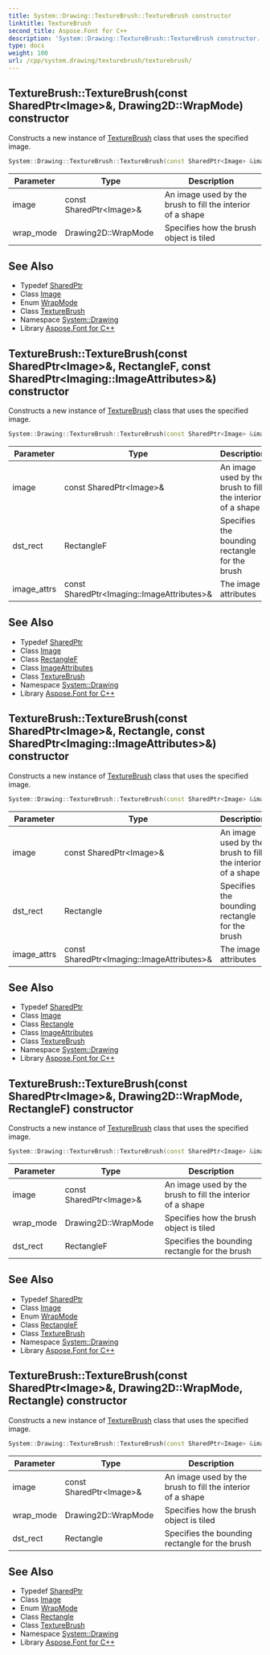 ```yaml
---
title: System::Drawing::TextureBrush::TextureBrush constructor
linktitle: TextureBrush
second_title: Aspose.Font for C++
description: 'System::Drawing::TextureBrush::TextureBrush constructor. Constructs a new instance of TextureBrush class that uses the specified image in C++.'
type: docs
weight: 100
url: /cpp/system.drawing/texturebrush/texturebrush/
---
```

## TextureBrush::TextureBrush(const SharedPtr\<Image\>\&, Drawing2D::WrapMode) constructor


Constructs a new instance of [TextureBrush](../) class that uses the specified image.

```cpp
System::Drawing::TextureBrush::TextureBrush(const SharedPtr<Image> &image, Drawing2D::WrapMode wrap_mode=Drawing2D::WrapMode::Tile)
```


| Parameter | Type | Description |
| --- | --- | --- |
| image | const SharedPtr\<Image\>\& | An image used by the brush to fill the interior of a shape |
| wrap_mode | Drawing2D::WrapMode | Specifies how the brush object is tiled |

## See Also

* Typedef [SharedPtr](../../../system/sharedptr/)
* Class [Image](../../image/)
* Enum [WrapMode](../../../system.drawing.drawing2d/wrapmode/)
* Class [TextureBrush](../)
* Namespace [System::Drawing](../../)
* Library [Aspose.Font for C++](../../../)
## TextureBrush::TextureBrush(const SharedPtr\<Image\>\&, RectangleF, const SharedPtr\<Imaging::ImageAttributes\>\&) constructor


Constructs a new instance of [TextureBrush](../) class that uses the specified image.

```cpp
System::Drawing::TextureBrush::TextureBrush(const SharedPtr<Image> &image, RectangleF dst_rect, const SharedPtr<Imaging::ImageAttributes> &image_attrs=nullptr)
```


| Parameter | Type | Description |
| --- | --- | --- |
| image | const SharedPtr\<Image\>\& | An image used by the brush to fill the interior of a shape |
| dst_rect | RectangleF | Specifies the bounding rectangle for the brush |
| image_attrs | const SharedPtr\<Imaging::ImageAttributes\>\& | The image attributes |

## See Also

* Typedef [SharedPtr](../../../system/sharedptr/)
* Class [Image](../../image/)
* Class [RectangleF](../../rectanglef/)
* Class [ImageAttributes](../../../system.drawing.imaging/imageattributes/)
* Class [TextureBrush](../)
* Namespace [System::Drawing](../../)
* Library [Aspose.Font for C++](../../../)
## TextureBrush::TextureBrush(const SharedPtr\<Image\>\&, Rectangle, const SharedPtr\<Imaging::ImageAttributes\>\&) constructor


Constructs a new instance of [TextureBrush](../) class that uses the specified image.

```cpp
System::Drawing::TextureBrush::TextureBrush(const SharedPtr<Image> &image, Rectangle dst_rect, const SharedPtr<Imaging::ImageAttributes> &image_attrs=nullptr)
```


| Parameter | Type | Description |
| --- | --- | --- |
| image | const SharedPtr\<Image\>\& | An image used by the brush to fill the interior of a shape |
| dst_rect | Rectangle | Specifies the bounding rectangle for the brush |
| image_attrs | const SharedPtr\<Imaging::ImageAttributes\>\& | The image attributes |

## See Also

* Typedef [SharedPtr](../../../system/sharedptr/)
* Class [Image](../../image/)
* Class [Rectangle](../../rectangle/)
* Class [ImageAttributes](../../../system.drawing.imaging/imageattributes/)
* Class [TextureBrush](../)
* Namespace [System::Drawing](../../)
* Library [Aspose.Font for C++](../../../)
## TextureBrush::TextureBrush(const SharedPtr\<Image\>\&, Drawing2D::WrapMode, RectangleF) constructor


Constructs a new instance of [TextureBrush](../) class that uses the specified image.

```cpp
System::Drawing::TextureBrush::TextureBrush(const SharedPtr<Image> &image, Drawing2D::WrapMode wrap_mode, RectangleF dst_rect)
```


| Parameter | Type | Description |
| --- | --- | --- |
| image | const SharedPtr\<Image\>\& | An image used by the brush to fill the interior of a shape |
| wrap_mode | Drawing2D::WrapMode | Specifies how the brush object is tiled |
| dst_rect | RectangleF | Specifies the bounding rectangle for the brush |

## See Also

* Typedef [SharedPtr](../../../system/sharedptr/)
* Class [Image](../../image/)
* Enum [WrapMode](../../../system.drawing.drawing2d/wrapmode/)
* Class [RectangleF](../../rectanglef/)
* Class [TextureBrush](../)
* Namespace [System::Drawing](../../)
* Library [Aspose.Font for C++](../../../)
## TextureBrush::TextureBrush(const SharedPtr\<Image\>\&, Drawing2D::WrapMode, Rectangle) constructor


Constructs a new instance of [TextureBrush](../) class that uses the specified image.

```cpp
System::Drawing::TextureBrush::TextureBrush(const SharedPtr<Image> &image, Drawing2D::WrapMode wrap_mode, Rectangle dst_rect)
```


| Parameter | Type | Description |
| --- | --- | --- |
| image | const SharedPtr\<Image\>\& | An image used by the brush to fill the interior of a shape |
| wrap_mode | Drawing2D::WrapMode | Specifies how the brush object is tiled |
| dst_rect | Rectangle | Specifies the bounding rectangle for the brush |

## See Also

* Typedef [SharedPtr](../../../system/sharedptr/)
* Class [Image](../../image/)
* Enum [WrapMode](../../../system.drawing.drawing2d/wrapmode/)
* Class [Rectangle](../../rectangle/)
* Class [TextureBrush](../)
* Namespace [System::Drawing](../../)
* Library [Aspose.Font for C++](../../../)
